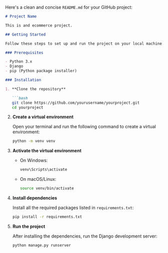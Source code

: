Here's a clean and concise `README.md` for your GitHub project:

```markdown
# Project Name

This is and ecommerce project.

## Getting Started

Follow these steps to set up and run the project on your local machine.

### Prerequisites

- Python 3.x
- Django
- pip (Python package installer)

### Installation

1. **Clone the repository**

   ```bash
   git clone https://github.com/yourusername/yourproject.git
   cd yourproject
   ```

2. **Create a virtual environment**

   Open your terminal and run the following command to create a virtual environment:

   ```bash
   python -m venv venv
   ```

3. **Activate the virtual environment**

   - On Windows:

     ```bash
     venv\Scripts\activate
     ```

   - On macOS/Linux:

     ```bash
     source venv/bin/activate
     ```

4. **Install dependencies**

   Install all the required packages listed in `requirements.txt`:

   ```bash
   pip install -r requirements.txt
   ```

5. **Run the project**

   After installing the dependencies, run the Django development server:

   ```bash
   python manage.py runserver
   ```
